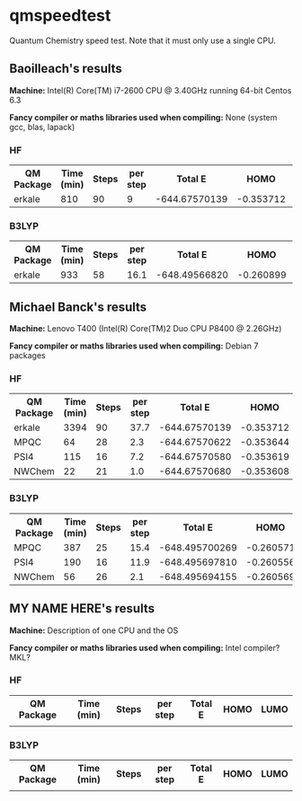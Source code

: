 qmspeedtest
===========

Quantum Chemistry speed test. Note that it must only use a single CPU.

Baoilleach's results
--------------------

**Machine:** Intel(R) Core(TM) i7-2600 CPU @ 3.40GHz running 64-bit Centos 6.3

**Fancy compiler or maths libraries used when compiling:** None (system gcc, blas, lapack)

### HF
<table>
<tr>
<th>QM Package</th><th>Time (min)</th><th>Steps</th><th>per step</th>
<th>Total E</th><th>HOMO</th><th>LUMO</th>
</tr>
<tr>
<td>erkale</td><td>810</td>
<td>90</td><td>9</td>
<td>-644.67570139</td>
<td>-0.353712</td>
<td>0.074269</td>
</tr>
</table>

### B3LYP
<table>
<tr>
<th>QM Package</th><th>Time (min)</th><th>Steps</th><th>per step</th>
<th>Total E</th><th>HOMO</th><th>LUMO</th>
</tr>
<tr>
<td>erkale</td><td>933</td>
<td>58</td><td>16.1</td>
<td>-648.49566820</td>
<td>-0.260899</td>
<td>-0.064457</td>
</tr>
</table>

Michael Banck's results
----------------------

**Machine:** Lenovo T400 (Intel(R) Core(TM)2 Duo CPU     P8400  @ 2.26GHz)

**Fancy compiler or maths libraries used when compiling:** Debian 7 packages

### HF
<table>
<tr>
<th>QM Package</th><th>Time (min)</th><th>Steps</th><th>per step</th>
<th>Total E</th><th>HOMO</th><th>LUMO</th>
</tr>
<tr>
<td>erkale</td><td>3394</td>
<td>90</td><td>37.7</td>
<td>-644.67570139</td>
<td>-0.353712</td>
<td>0.074269</td>
</tr>
<tr>
<td>MPQC</td><td>64</td>
<td>28</td><td>2.3</td>
<td>-644.67570622</td>
<td>-0.353644</td>
<td>0.074333</td>
</tr>
<tr>
<td>PSI4</td><td>115</td>
<td>16</td><td>7.2</td>
<td>-644.67570580</td>
<td>-0.353619</td>
<td>0.074353</td>
</tr>
<tr>
<td>NWChem</td><td>22</td>
<td>21</td><td>1.0</td>
<td>-644.67570680</td>
<td>-0.353608</td>
<td>0.074350</td>
</tr>
</table>

### B3LYP
<table>
<tr>
<th>QM Package</th><th>Time (min)</th><th>Steps</th><th>per step</th>
<th>Total E</th><th>HOMO</th><th>LUMO</th>
</tr>
<tr>
<td>MPQC</td><td>387</td>
<td>25</td><td>15.4</td>
<td>-648.495700269</td>
<td>-0.260571</td>
<td>-0.064391</td>
</tr>
<tr>
<td>PSI4</td><td>190</td>
<td>16</td><td>11.9</td>
<td>-648.495697810</td>
<td>-0.260556</td>
<td>-0.064363</td>
</tr>
<tr>
<td>NWChem</td><td>56</td>
<td>26</td><td>2.1</td>
<td>-648.495694155</td>
<td>-0.260569</td>
<td>-0.064392</td>
</tr>
</table>

MY NAME HERE's results
----------------------

**Machine:** Description of one CPU and the OS

**Fancy compiler or maths libraries used when compiling:** Intel compiler? MKL?

### HF
<table>
<tr>
<th>QM Package</th><th>Time (min)</th><th>Steps</th><th>per step</th>
<th>Total E</th><th>HOMO</th><th>LUMO</th>
</tr>
<tr>
<td></td><td></td>
<td></td><td></td>
<td></td>
<td></td>
<td></td>
</tr>
</table>

### B3LYP
<table>
<tr>
<th>QM Package</th><th>Time (min)</th><th>Steps</th><th>per step</th>
<th>Total E</th><th>HOMO</th><th>LUMO</th>
</tr>
<tr>
<td></td><td></td>
<td></td><td></td>
<td></td>
<td></td>
<td></td>
</tr>
</table>
